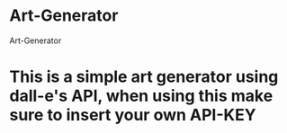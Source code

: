 # Art-Generator
Art-Generator

# This is a simple art generator using dall-e's API, when using this make sure to insert your own API-KEY

